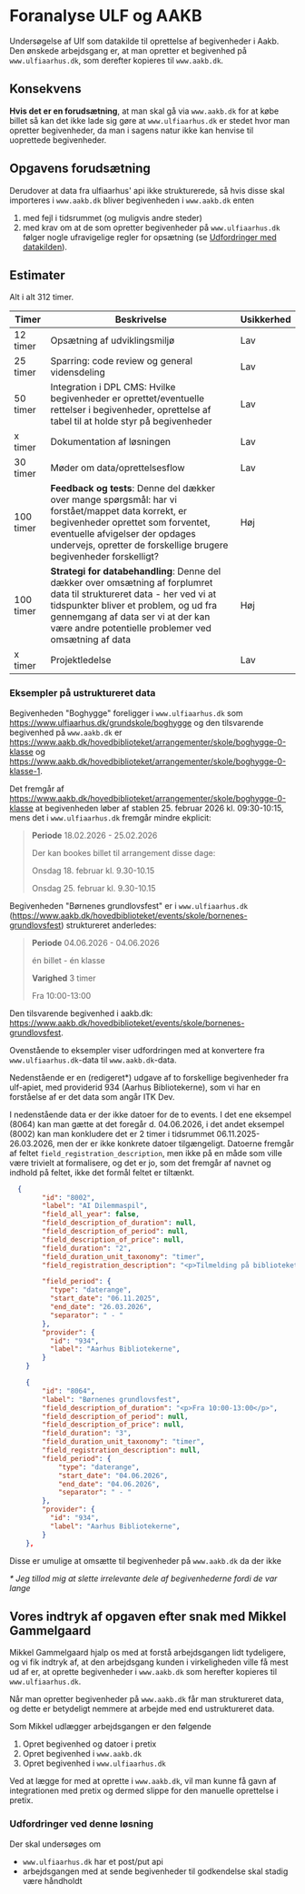 # Foranalyse ULF og AAKB

Undersøgelse af Ulf som datakilde til oprettelse af begivenheder i Aakb. Den
ønskede arbejdsgang er, at man opretter et begivenhed på `www.ulfiaarhus.dk`,
som derefter kopieres til `www.aakb.dk`.

## Konsekvens

**Hvis det er en forudsætning**, at man skal gå via `www.aakb.dk` for at købe billet så kan det ikke lade sig gøre at `www.ulfiaarhus.dk` er stedet hvor man opretter begivenheder, da man i sagens natur ikke kan henvise til uoprettede begivenheder.

## Opgavens forudsætning

Derudover at data fra ulfiaarhus' api ikke strukturerede, så hvis disse skal
importeres i `www.aakb.dk` bliver begivenheden i `www.aakb.dk` enten

1. med fejl i tidsrummet (og muligvis andre steder)
2. med krav om at de som opretter begivenheder på `www.ulfiaarhus.dk` følger
   nogle ufravigelige regler for opsætning (se [Udfordringer med
   datakilden](#udfordringer-med-datakilden)).

## Estimater

Alt i alt 312 timer.

| Timer     | Beskrivelse                                                                                                                                | Usikkerhed |
|-----------|--------------------------------------------------------------------------------------------------------------------------------------------|-----|
| 12 timer  | Opsætning af udviklingsmiljø                                                                                                               |Lav |
| 25 timer  | Sparring: code review og general vidensdeling                                                                                              |Lav |
| 50 timer  | Integration i DPL CMS: Hvilke begivenheder er oprettet/eventuelle rettelser i begivenheder, oprettelse af tabel til at holde styr på begivenheder |   Lav |                                                                                                                  |
| x timer   | Dokumentation af løsningen                                                                                                                 | Lav |
| 30 timer  | Møder om data/oprettelsesflow                                                                                                                 | Lav |
| 100 timer | **Feedback og tests**: Denne del dækker over mange spørgsmål: har vi forstået/mappet data korrekt, er begivenheder oprettet som forventet, eventuelle afvigelser der opdages undervejs, opretter de forskellige brugere begivenheder forskelligt? | Høj |
| 100 timer | **Strategi for databehandling**: Denne del dækker over omsætning af forplumret data til struktureret data - her ved vi at tidspunkter bliver et problem, og ud fra gennemgang af data ser vi at der kan være andre potentielle problemer ved omsætning af data  | Høj |
| x timer | Projektledelse                                                                                                                               | Lav |

### Eksempler på ustruktureret data

Begivenheden "Boghygge" foreligger i `www.ulfiaarhus.dk` som
<https://www.ulfiaarhus.dk/grundskole/boghygge> og den tilsvarende begivenhed på
`www.aakb.dk` er
<https://www.aakb.dk/hovedbiblioteket/arrangementer/skole/boghygge-0-klasse> og
<https://www.aakb.dk/hovedbiblioteket/arrangementer/skole/boghygge-0-klasse-1>.

Det fremgår af
<https://www.aakb.dk/hovedbiblioteket/arrangementer/skole/boghygge-0-klasse> at
begivenheden løber af stablen 25. februar 2026 kl. 09:30-10:15, mens det i
`www.ulfiaarhus.dk` fremgår mindre ekplicit:

> **Periode** 18.02.2026 - 25.02.2026
>
> Der kan bookes billet til arrangement disse dage:
>
> Onsdag 18. februar kl. 9.30-10.15
>
> Onsdag 25. februar kl. 9.30-10.15

<!--
``` json
  …
  "field_description_of_period": "<p>Der kan bookes billet til arrangement disse dage:&nbsp;</p><p>&nbsp;</p><p>Onsdag 18. februar kl. 9.30-10.15</p><p>Onsdag 25. februar kl. 9.30-10.15</p>",
  …
  "field_period": {
    "type": "daterange",
    "start_date": "18.02.2026",
    "end_date": "25.02.2026",
    "separator": " - "
  },
  …
```
-->

Begivenheden "Børnenes grundlovsfest" er i `www.ulfiaarhus.dk`
(<https://www.aakb.dk/hovedbiblioteket/events/skole/bornenes-grundlovsfest>)
struktureret anderledes:

> **Periode** 04.06.2026 - 04.06.2026
>
> én billet - én klasse
>
> **Varighed** 3 timer
>
> Fra 10:00-13:00

Den tilsvarende begivenhed i aakb.dk:
<https://www.aakb.dk/hovedbiblioteket/events/skole/bornenes-grundlovsfest>.

Ovenstående to eksempler viser udfordringen med at konvertere fra
`www.ulfiaarhus.dk`-data til `www.aakb.dk`-data.


Nedenstående er en (redigeret*) udgave af to forskellige begivenheder fra
ulf-apiet, med providerid 934 (Aarhus Bibliotekerne), som vi har en forståelse
af er det data som angår ITK Dev.

I nedenstående data er der ikke datoer for de to events. I det ene eksempel
(8064) kan man gætte at det foregår d. 04.06.2026, i det andet eksempel (8002)
kan man konkludere det er 2 timer i tidsrummet 06.11.2025-26.03.2026, men der er
ikke konkrete datoer tilgængeligt. Datoerne fremgår af feltet
`field_registration_description`, men ikke på en måde som ville være trivielt at
formalisere, og det er jo, som det fremgår af navnet og indhold på feltet, ikke
det formål feltet er tiltænkt.

```json
  {
        "id": "8002",
        "label": "AI Dilemmaspil",
        "field_all_year": false,
        "field_description_of_duration": null,
        "field_description_of_period": null,
        "field_description_of_price": null,
        "field_duration": "2",
        "field_duration_unit_taxonomy": "timer",
        "field_registration_description": "<p>Tilmelding på bibliotekets hjemmeside:</p><p>06/11/2025 <a href=\u0022https://www.aakb.dk/hovedbiblioteket/arrangementer/skole/ai-dilemmaspil/2025-11-06\u0022>AI Dilemmaspil | Aarhus Bibliotekerne</a></p><p>13/11/2025 <a href=\u0022https://www.aakb.dk/hovedbiblioteket/arrangementer/skole/ai-dilemmaspil/2025-11-13\u0022>AI Dilemmaspil | Aarhus Bibliotekerne</a></p><p>20/11/2025 <a href=\u0022https://www.aakb.dk/hovedbiblioteket/arrangementer/skole/ai-dilemmaspil/2025-11-20\u0022>AI Dilemmaspil | Aarhus Bibliotekerne</a></p><p>05/03/2026 <a href=\u0022https://www.aakb.dk/hovedbiblioteket/arrangementer/skole/ai-dilemmaspil/2026-03-05\u0022>AI Dilemmaspil | Aarhus Bibliotekerne</a></p><p>12/03/2026 <a href=\u0022https://www.aakb.dk/hovedbiblioteket/arrangementer/skole/ai-dilemmaspil/2026-03-12\u0022>AI Dilemmaspil | Aarhus Bibliotekerne</a></p><p>19/03/2026 <a href=\u0022https://www.aakb.dk/hovedbiblioteket/arrangementer/skole/ai-dilemmaspil/2026-03-19\u0022>AI Dilemmaspil | Aarhus Bibliotekerne</a></p><p>26/03/2026 <a href=\u0022https://www.aakb.dk/hovedbiblioteket/arrangementer/skole/ai-dilemmaspil/2026-03-26\u0022>AI Dilemmaspil | Aarhus Bibliotekerne</a></p>",

        "field_period": {
          "type": "daterange",
          "start_date": "06.11.2025",
          "end_date": "26.03.2026",
          "separator": " - "
        },
        "provider": {
          "id": "934",
          "label": "Aarhus Bibliotekerne",
        }
    }
```

```json
    {
        "id": "8064",
        "label": "Børnenes grundlovsfest",
        "field_description_of_duration": "<p>Fra 10:00-13:00</p>",
        "field_description_of_period": null,
        "field_description_of_price": null,
        "field_duration": "3",
        "field_duration_unit_taxonomy": "timer",
        "field_registration_description": null,
        "field_period": {
            "type": "daterange",
            "start_date": "04.06.2026",
            "end_date": "04.06.2026",
            "separator": " - "
        },
        "provider": {
          "id": "934",
          "label": "Aarhus Bibliotekerne",
        }
    },
```

Disse er umulige at omsætte til begivenheder på `www.aakb.dk` da der ikke

*\* Jeg tillod mig at slette irrelevante dele af begivenhederne fordi de var
lange*

## Vores indtryk af opgaven efter snak med Mikkel Gammelgaard

Mikkel Gammelgaard hjalp os med at forstå arbejdsgangen lidt tydeligere, og vi
fik indtryk af, at den arbejdsgang kunden i virkeligheden ville få mest ud af
er, at oprette begivenheder i `www.aakb.dk` som herefter kopieres til
`www.ulfiaarhus.dk`.

Når man opretter begivenheder på `www.aakb.dk` får man struktureret data, og
dette er betydeligt nemmere at arbejde med end ustruktureret data.

Som Mikkel udlægger arbejdsgangen er den følgende

1. Opret begivenhed og datoer i pretix
2. Opret begivenhed i `www.aakb.dk`
3. Opret begivenhed i `www.ulfiaarhus.dk`

Ved at lægge for med at oprette i `www.aakb.dk`, vil man kunne få gavn af
integrationen med pretix og dermed slippe for den manuelle oprettelse i pretix.

### Udfordringer ved denne løsning

Der skal undersøges om

- `www.ulfiaarhus.dk` har et post/put api
- arbejdsgangen med at sende begivenheder til godkendelse skal stadig være
  håndholdt

